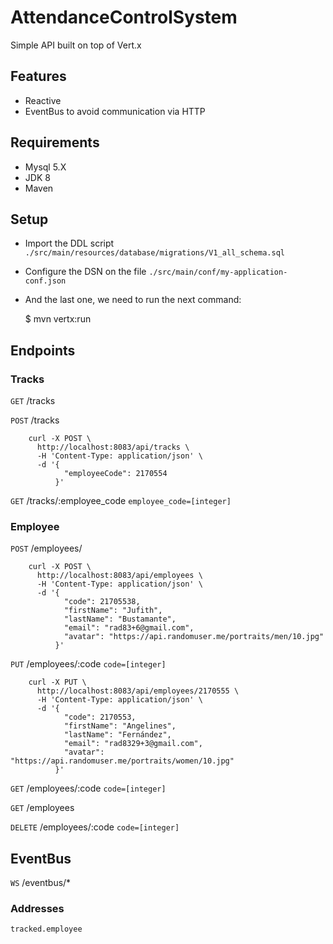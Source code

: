 # AttendanceControlSystem

Simple API built on top of Vert.x

## Features

- Reactive
- EventBus to avoid communication via HTTP

## Requirements

- Mysql 5.X
- JDK 8 
- Maven

## Setup

- Import the DDL script `./src/main/resources/database/migrations/V1_all_schema.sql`
- Configure the DSN on the file `./src/main/conf/my-application-conf.json`
- And the last one, we need to run the next command:

    $ mvn vertx:run

## Endpoints

### Tracks

`GET` /tracks

`POST` /tracks
```curl
    curl -X POST \
      http://localhost:8083/api/tracks \
      -H 'Content-Type: application/json' \           
      -d '{
            "employeeCode": 2170554
          }'
```

`GET` /tracks/:employee_code `employee_code=[integer]`

### Employee

`POST` /employees/
```curl
    curl -X POST \
      http://localhost:8083/api/employees \
      -H 'Content-Type: application/json' \
      -d '{
            "code": 21705538,
            "firstName": "Jufith",
            "lastName": "Bustamante",
            "email": "rad83+6@gmail.com",
            "avatar": "https://api.randomuser.me/portraits/men/10.jpg"
          }'
```

`PUT` /employees/:code `code=[integer]`
```curl
    curl -X PUT \
      http://localhost:8083/api/employees/2170555 \
      -H 'Content-Type: application/json' \
      -d '{
            "code": 2170553,
            "firstName": "Angelines",
            "lastName": "Fernández",
            "email": "rad8329+3@gmail.com",
            "avatar": "https://api.randomuser.me/portraits/women/10.jpg"
          }'
```

`GET`  /employees/:code `code=[integer]`

`GET` /employees

`DELETE` /employees/:code `code=[integer]`

## EventBus

`WS` /eventbus/*

### Addresses

`tracked.employee`
